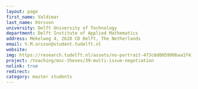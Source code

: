 ```yaml
---
layout: page
first_name: Valdimar
last_name: Þórsson
university: Delft University of Technology
department: Delft Institute of Applied Mathematics
address: Mekelweg 4, 2628 CD Delft, The Netherlands
email: V.M.orsson@student.tudelft.nl
website:
img: https://research.tudelft.nl/assets/no-portrait-473c6d005990baa1f418d9c668dcd4ec.png
project: /teaching/msc-theses/39-multi-issue-negotiation
nolink: true
redirect:
category: master students
---
```

